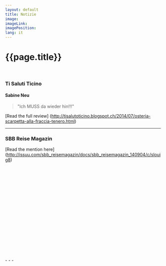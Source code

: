 ```yaml
---
layout: default
title: Notizie
image: 
imageLink: 
imagePosition:
lang: it
---
```


{{page.title}}
==============
<br>

### Ti Saluti Ticino
#### Sabine Neu 
> "Ich MUSS da wieder hin!!!"  

[Read the full review] (http://tisalutoticino.blogspot.ch/2014/07/osteria-scarpetta-alla-fraccia-tenero.html)
- - - 

### SBB Reise Magazin

[Read the mention here] (http://issuu.com/sbb_reisemagazin/docs/sbb_reisemagazin_140904/c/slouig8)
<div data-configid="13951617/9691137" style="width: 400px; height: 294px;" class="issuuembed"></div><script type="text/javascript" src="//e.issuu.com/embed.js" async="true"></script>
- - -


